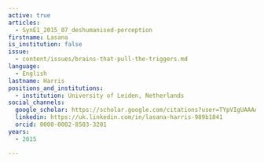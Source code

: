 ```yaml
---
active: true
articles:
  - SynE1_2015_07_deshumanised-perception
firstname: Lasana
is_institution: false
issue:
  - content/issues/brains-that-pull-the-triggers.md
language:
  - English
lastname: Harris
positions_and_institutions:
  - institution: University of Leiden, Netherlands
social_channels:
  google_scholar: https://scholar.google.com/citations?user=TYpVIgUAAAAJ&hl=en
  linkedin: https://uk.linkedin.com/in/lasana-harris-989b1841
  orcid: 0000-0002-8503-3201
years:
  - 2015

---
```

